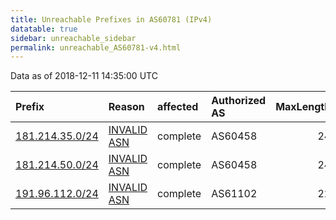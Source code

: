 ```yaml
---
title: Unreachable Prefixes in AS60781 (IPv4)
datatable: true
sidebar: unreachable_sidebar
permalink: unreachable_AS60781-v4.html
---
```


Data as of 2018-12-11 14:35:00 UTC


<div class="datatable-begin"></div>

| Prefix                                                   | Reason                                                                                                 | affected   | Authorized AS   |   MaxLength | Anchor                                         |   unreachable /24s |
|:---------------------------------------------------------|:-------------------------------------------------------------------------------------------------------|:-----------|:----------------|------------:|:-----------------------------------------------|-------------------:|
| [181.214.35.0/24](https://stat.ripe.net/181.214.35.0/24) | [INVALID ASN](https://rpki-validator.ripe.net/announcement-preview?asn=AS60781&prefix=181.214.35.0/24) | complete   | AS60458         |          24 | [LACNIC](unreachable_LACNIC_RPKI_Root-v4.html) |                  1 |
| [181.214.50.0/24](https://stat.ripe.net/181.214.50.0/24) | [INVALID ASN](https://rpki-validator.ripe.net/announcement-preview?asn=AS60781&prefix=181.214.50.0/24) | complete   | AS60458         |          24 | [LACNIC](unreachable_LACNIC_RPKI_Root-v4.html) |                  1 |
| [191.96.112.0/24](https://stat.ripe.net/191.96.112.0/24) | [INVALID ASN](https://rpki-validator.ripe.net/announcement-preview?asn=AS60781&prefix=191.96.112.0/24) | complete   | AS61102         |          22 | [LACNIC](unreachable_LACNIC_RPKI_Root-v4.html) |                  1 |

<div class="datatable-end"></div>